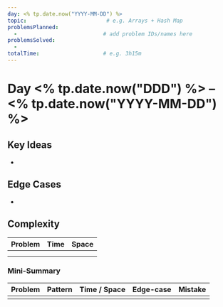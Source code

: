 ```yaml
---
day: <% tp.date.now("YYYY-MM-DD") %>
topic:                         # e.g. Arrays + Hash Map
problemsPlanned:
  -                           # add problem IDs/names here
problemsSolved:
  - 
totalTime:                    # e.g. 3h15m
---
```


# Day <% tp.date.now("DDD") %> – <% tp.date.now("YYYY-MM-DD") %>

## Key Ideas
- 

## Edge Cases
- 

## Complexity
| Problem | Time | Space |
| ------- | ---- | ----- |
|         |      |       |
|         |      |       |

### Mini-Summary
| Problem | Pattern | Time / Space | Edge-case | Mistake |
|---------|---------|--------------|-----------|---------|
|         |         |              |           |         |
